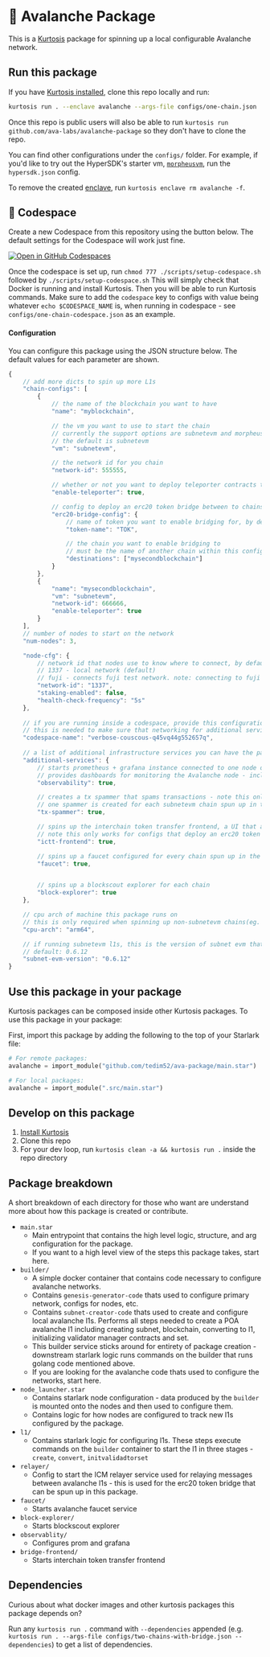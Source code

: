 🔺 Avalanche Package
============
This is a [Kurtosis](https://github.com/kurtosis-tech/kurtosis/) package for spinning up a local configurable Avalanche network. 

Run this package
----------------
If you have [Kurtosis installed][install-kurtosis], clone this repo locally and run: 

```bash
kurtosis run . --enclave avalanche --args-file configs/one-chain.json
```

Once this repo is public users will also be able to run `kurtosis run github.com/ava-labs/avalanche-package` so they don't have to clone the repo.

You can find other configurations under the `configs/` folder. For example, if you'd like to try out the HyperSDK's starter vm, [`morpheusvm`](https://github.com/ava-labs/hypersdk/tree/main/examples/morpheusvm), run the `hypersdk.json` config.

To remove the created [enclave][enclaves-reference], run `kurtosis enclave rm avalanche -f`.

## 🚀 Codespace

Create a new Codespace from this repository using the button below. The default settings for the Codespace will work just fine.

[![Open in GitHub Codespaces](https://github.com/codespaces/badge.svg)](https://github.com/codespaces/new?hide_repo_select=true&ref=master&repo=864218549&skip_quickstart=true&machine=standardLinux32gb&devcontainer_path=.devcontainer%2Fdevcontainer.json)

Once the codespace is set up, run `chmod 777 ./scripts/setup-codespace.sh` followed by `./scripts/setup-codespace.sh` This will simply check that Docker is running and install Kurtosis. Then you will be able to run Kurtosis commands. Make sure to add the `codespace` key to configs with value being whatever `echo $CODESPACE_NAME` is, when running in codespace - see `configs/one-chain-codespace.json` as an example.

#### Configuration

You can configure this package using the JSON structure below. The default values for each parameter are shown.

```javascript
{
    // add more dicts to spin up more L1s
    "chain-configs": [
        {
            // the name of the blockchain you want to have
            "name": "myblockchain",

            // the vm you want to use to start the chain
            // currently the support options are subnetevm and morpheusvm
            // the default is subnetevm
            "vm": "subnetevm",

            // the network id for you chain
            "network-id": 555555,

            // whether or not you want to deploy teleporter contracts to your chain, defaults to true
            "enable-teleporter": true,

            // config to deploy an erc20 token bridge between to chains
            "erc20-bridge-config": {
                // name of token you want to enable bridging for, by default every subnetevm chain spun up by the package automatically deploys a token contract with the name TOK
                "token-name": "TOK",

                // the chain you want to enable bridging to
                // must be the name of another chain within this config file
                "destinations": ["mysecondblockchain"]
            }
        },
        {
            "name": "mysecondblockchain",
            "vm": "subnetevm",
            "network-id": 666666,
            "enable-teleporter": true
        }
    ],
    // number of nodes to start on the network
    "num-nodes": 3,

    "node-cfg": {
        // network id that nodes use to know where to connect, by default this is 1337 - which indicates a local avalanche network, options available are:
        // 1337 - local network (default)
        // fuji - connects fuji test network. note: connecting to fuji only works with one local node
        "network-id": "1337",
        "staking-enabled": false,
        "health-check-frequency": "5s"
    },
    
    // if you are running inside a codespace, provide this configuration with the value of `echo $CODESPACE_NAME`. 
    // this is needed to make sure that networking for additional services like the blockscout explorer are proxied to the codepsace correctly
    "codespace-name": "verbose-couscous-q45vq44g552657q",
    
    // a list of additional infrastructure services you can have the package spin up in the encalve
    "additional-services": {
        // starts prometheus + grafana instance connected to one node on the network
        // provides dashboards for monitoring the Avalanche node - including metrics on all primary network and configured chains, resource usage, etc
        "observability": true,

        // creates a tx spammer that spams transactions - note this only works for a subnetevm chain
        // one spammer is created for each subnetevm chain spun up in the package
        "tx-spammer": true,

        // spins up the interchain token transfer frontend, a UI that allows you to bridge ERC 20 tokens from one chain to another
        // note this only works for configs that deploy an erc20 token bridge and have at minimum to chains
        "ictt-frontend": true,

        // spins up a faucet configured for every chain spun up in the package
        "faucet": true,


        // spins up a blockscout explorer for each chain
        "block-explorer": true
    },

    // cpu arch of machine this package runs on 
    // this is only required when spinning up non-subnetevm chains(eg. morpheusvm), defaults to arm64
    "cpu-arch": "arm64",

    // if running subnetevm l1s, this is the version of subnet evm that will be used
    // default: 0.6.12
    "subnet-evm-version": "0.6.12"
}
```

Use this package in your package
--------------------------------
Kurtosis packages can be composed inside other Kurtosis packages. To use this package in your package:

First, import this package by adding the following to the top of your Starlark file:

```python
# For remote packages: 
avalanche = import_module("github.com/tedim52/ava-package/main.star") 

# For local packages:
avalanche = import_module(".src/main.star")
```

Develop on this package
-----------------------
1. [Install Kurtosis][install-kurtosis]
1. Clone this repo
1. For your dev loop, run `kurtosis clean -a && kurtosis run .` inside the repo directory

Package breakdown
-----------------------
A short breakdown of each directory for those who want are understand more about how this package is created or contribute.

- `main.star`
    -  Main entrypoint that contains the high level logic, structure, and arg configuration for the package. 
    - If you want to a high level view of the steps this package takes, start here.
- `builder/`
    - A simple docker container that contains code necessary to configure avalanche networks.
    - Contains `genesis-generator-code` thats used to configure primary network, configs for nodes, etc.
    - Contains `subnet-creator-code` thats used to create and configure local avalanche l1s. Performs all steps needed to create a POA avalanche l1 including creating subnet, blockchain, converting to l1, initializing validator manager contracts and set.
    - This builder service sticks around for entirety of package creation - downstream starlark logic runs commands on the builder that runs golang code mentioned above.
    - If you are looking for the avalanche code thats used to configure the networks, start here.
- `node_launcher.star`
    - Contains starlark node configuration - data produced by the `builder` is mounted onto the nodes and then used to configure them. 
    - Contains logic for how nodes are configured to track new l1s configured by the package.
- `l1/`
    - Contains starlark logic for configuring l1s. These steps execute commands on the `builder` container to start the l1 in three stages - `create`, `convert`, `initvalidadtorset`
- `relayer/`
    - Config to start the ICM relayer service used for relaying messages between avalanche l1s - this is used for the erc20 token bridge that can be spun up in this package.
- `faucet/`
    - Starts avalanche faucet service
- `block-explorer/`
    - Starts blockscout explorer
- `observablity/`
    - Configures prom and grafana
- `bridge-frontend/`
    - Starts interchain token transfer frontend

Dependencies
-----------------------
Curious about what docker images and other kurtosis packages this package depends on? 

Run any `kurtosis run .` command with `--dependencies` appended (e.g. `kurtosis run . --args-file configs/two-chains-with-bridge.json --dependencies`) to get a list of dependencies.

<!-------------------------------- LINKS ------------------------------->
[install-kurtosis]: https://docs.kurtosis.com/install
[enclaves-reference]: https://docs.kurtosis.com/concepts-reference/enclaves